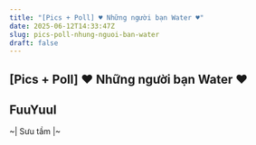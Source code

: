 ```yaml
---
title: "[Pics + Poll] ♥ Những người bạn Water ♥"
date: 2025-06-12T14:33:47Z
slug: pics-poll-nhung-nguoi-ban-water
draft: false
---
```


## [Pics + Poll] ♥ Những người bạn Water ♥

## FuuYuuI

~| Sưu tầm |~​